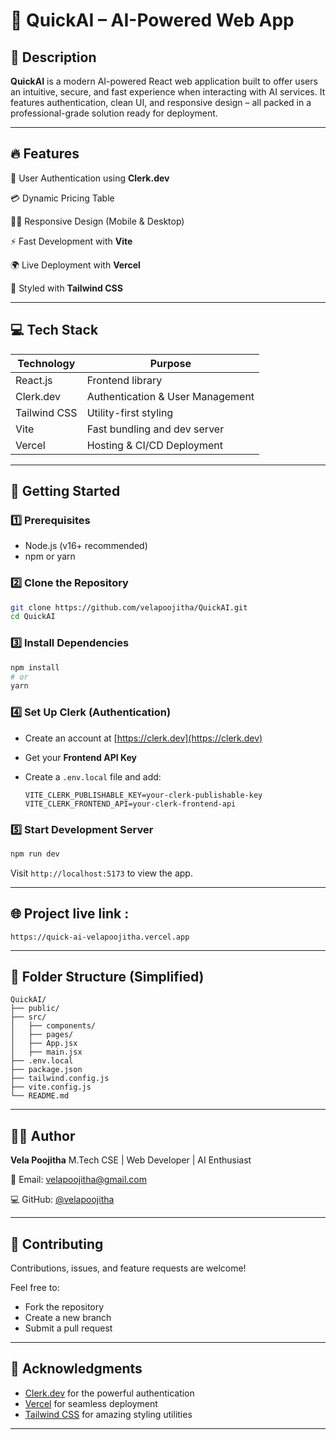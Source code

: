 # 🚀 QuickAI – AI-Powered Web App  

## 📌 Description

**QuickAI** is a modern AI-powered React web application built to offer users an intuitive, secure, and fast experience when interacting with AI services. It features authentication, clean UI, and responsive design – all packed in a professional-grade solution ready for deployment.


---

## 🔥 Features

 🔐 User Authentication using **Clerk.dev**
 
 💳 Dynamic Pricing Table
 
 🧑‍💻 Responsive Design (Mobile & Desktop)
 
 ⚡️ Fast Development with **Vite**
 
 🌍 Live Deployment with **Vercel**
 
 🎨 Styled with **Tailwind CSS**
 

---

## 💻 Tech Stack

| Technology       | Purpose                            |
|------------------|------------------------------------|
| React.js         | Frontend library                   |
| Clerk.dev        | Authentication & User Management   |
| Tailwind CSS     | Utility-first styling              |
| Vite             | Fast bundling and dev server       |
| Vercel           | Hosting & CI/CD Deployment         |

---



## 🚀 Getting Started

### 1️⃣ Prerequisites
- Node.js (v16+ recommended)
- npm or yarn

### 2️⃣ Clone the Repository
```bash
git clone https://github.com/velapoojitha/QuickAI.git
cd QuickAI
````

### 3️⃣ Install Dependencies

```bash
npm install
# or
yarn
```

### 4️⃣ Set Up Clerk (Authentication)

* Create an account at [https://clerk.dev](https://clerk.dev)
* Get your **Frontend API Key**
* Create a `.env.local` file and add:

  ```env
  VITE_CLERK_PUBLISHABLE_KEY=your-clerk-publishable-key
  VITE_CLERK_FRONTEND_API=your-clerk-frontend-api
  ```

### 5️⃣ Start Development Server

```bash
npm run dev
```

Visit `http://localhost:5173` to view the app.

---

## 🌐 Project live link :

```
https://quick-ai-velapoojitha.vercel.app
```

---

## 📂 Folder Structure (Simplified)

```
QuickAI/
├── public/
├── src/
│   ├── components/
│   ├── pages/
│   ├── App.jsx
│   ├── main.jsx
├── .env.local
├── package.json
├── tailwind.config.js
├── vite.config.js
└── README.md
```

---

## 🙋‍♀️ Author

**Vela Poojitha**
M.Tech CSE | Web Developer | AI Enthusiast

📧 Email: [velapoojitha@gmail.com](mailto:velapoojitha@gmail.com) 

💻 GitHub: [@velapoojitha](https://github.com/velapoojitha)

---

## 🤝 Contributing

Contributions, issues, and feature requests are welcome!

Feel free to:

* Fork the repository
* Create a new branch
* Submit a pull request

---

## 📣 Acknowledgments

* [Clerk.dev](https://clerk.dev) for the powerful authentication
* [Vercel](https://vercel.com) for seamless deployment
* [Tailwind CSS](https://tailwindcss.com) for amazing styling utilities

---


